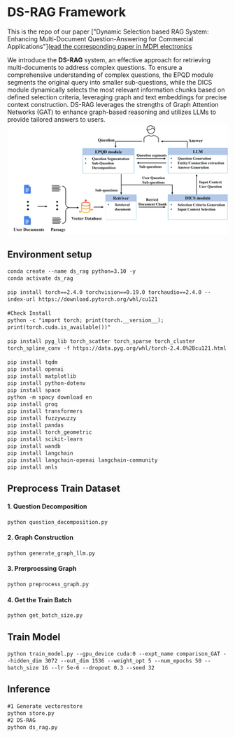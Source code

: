 # DS-RAG Framework
This is the repo of our paper ["Dynamic Selection based RAG System: Enhancing Multi-Document Question-Answering for Commercial Applications"]([ead the corresponding paper in MDPI electronics](https://www.mdpi.com/2079-9292/14/4/659)

We introduce the **DS-RAG** system, an effective approach for retrieving multi-documents to address complex questions. To ensure a comprehensive understanding of complex questions, the EPQD module segments the original query into smaller sub-questions, while the DICS module dynamically selects the most relevant information chunks based on defined selection criteria, leveraging graph and text embeddings for precise context construction. DS-RAG leverages the strengths of Graph Attention Networks (GAT) to enhance graph-based reasoning and utilizes LLMs to provide tailored answers to users.
![MainFigure](./images/ds_rag_architecture.jpeg)



## Environment setup
```
conda create --name ds_rag python=3.10 -y
conda activate ds_rag

pip install torch==2.4.0 torchvision==0.19.0 torchaudio==2.4.0 --index-url https://download.pytorch.org/whl/cu121

#Check Install
python -c "import torch; print(torch.__version__); print(torch.cuda.is_available())"

pip install pyg_lib torch_scatter torch_sparse torch_cluster torch_spline_conv -f https://data.pyg.org/whl/torch-2.4.0%2Bcu121.html

pip install tqdm
pip install openai
pip install matplotlib
pip install python-dotenv
pip install space
python -m spacy download en
pip install groq
pip install transformers
pip install fuzzywuzzy
pip install pandas
pip install torch_geometric
pip install scikit-learn
pip install wandb
pip install langchain
pip install langchain-openai langchain-community
pip install anls
```

## Preprocess Train Dataset
#### 1. Question Decomposition

    python question_decomposition.py

#### 2. Graph Construction

    python generate_graph_llm.py

#### 3. Prerprocssing Graph

    python preprocess_graph.py

#### 4. Get the Train Batch

    python get_batch_size.py

## Train Model

    python train_model.py --gpu_device cuda:0 --expt_name comparison_GAT --hidden_dim 3072 --out_dim 1536 --weight_opt 5 --num_epochs 50 --batch_size 16 --lr 5e-6 --dropout 0.3 --seed 32

## Inference
    #1 Generate vectorestore
    python store.py
    #2 DS-RAG
    python ds_rag.py

